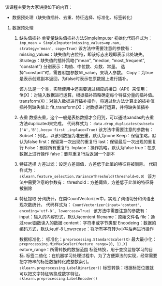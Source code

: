 该课程主要为大家讲授如下的内容：
- 数据预处理（缺失值插补、去重、特征选择、标准化、标签转化）



1. 数据预处理
	1. 缺失值插补
	   单变量缺失值插补方法SimpleImputer
	   初始化代码样式为：
	  ` imp_mean = SimpleImputer(missing_values=np.nan, strategy='mean'，copy=True)`
	   该方法中需要注意的参数有：
	   missing_values：缺失值的占位符，即该标志出现即表示此处缺失。
	   Strategy：缺失值的插补策略{“mean”, “median, “most_frequent”, “constant”}
	   分别表示：均值、中位数、众数、常量。
	   选择“constant”时，需要附加参数fill_value，来填入参数。
	   Copy：为true是表示创建副本返回，为false时表示在原数据上进行插补。
	   
	   该方法是一个类，实际使用中还需要通过相应的接口（API）来使用：
	   fit(X)：对输入数据进行运算，根据插补策略确定每个特征分量的插补值。
	   transform(X)：对输入数据进行插补操作，将通过fit方法计算出的插补值插补到缺失值上
	   fit_transform(X)：对数据进行运算，并将缺失值插补
	2. 去重
	   数据去重，这个一般是表格数据才会用到，可以通过pandas的去重方法duplicated来完成。
	   代码样式为：
	   `data.drop_duplicates(subset=['A','B'],keep='first',inplace=True)`
	   该方法中需要注意的参数有：
	   Subset：列名，以该列数据为准去重，默认为none
	   Keep：保留策略，默认为false
	   first：保留第一次出现的重复行
	   last：保留最后一次出现的重复行
	   False：删除所有重复行.
	   Inplace：操作策略，默认为false
	   true：在原数据上进行操作
	   false：删除重复行后返回一个副本
	3. 特征选择
	   方差过滤：设定方差阈值，方差低于此值的特征将被删除。
	   代码样式为：
	   `sklearn.feature_selection.VarianceThreshold(threshold=0.0）`
	   该方法中需要注意的参数有：
	   threshold：方差阈值，方差低于此值的特征将被删除
	4. 特征提取
	   分词统计，在类CountVectorizer中，实现了词语切分和词语出现次数统计。
	   代码样式为：
	   `CountVectorizer(input='content', encoding='utf-8‘, lowercase=True）`
	   该方法中需要注意的参数有：
	   input：输入的内容形式，默认为content
	   filename：原始文件名
	   file：通过read函数读入的数据
	   content：字符串或字节类型
	   Encodeing：数据的编码方式，默认为utf-8
	   Lowercase：将所有字符转为小写后再进行操作
	   
	   数据标准化：
	   标准化：`preprocessing.StandardScaler(X)`
	   最大最小化：`preprocessing.MinMaxScaler(feature_range=(0, 1),X)`
	   eature_range：所需转换的数据范围
	   标签转换，用于变换监督学习的目标.
	   标签二值化：在机器学习处理过程中，为了方便算法的实现，经常需要把字符串的标签数据转化成整数索引。
	  `sklearn.preprocessing.LabelBinarizer()`
	   标签转换：根据标签位置就可以把文字特征转换成数字特征。
	  `sklearn.preprocessing.LabelEncoder()`